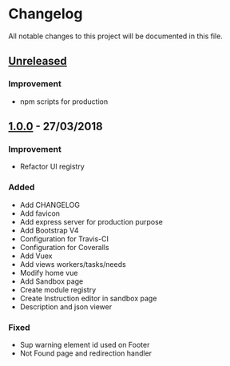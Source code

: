 # Changelog

All notable changes to this project will be documented in this file.

## [Unreleased]

### Improvement

- npm scripts for production

## [1.0.0] - 27/03/2018

### Improvement

- Refactor UI registry

### Added

- Add CHANGELOG
- Add favicon
- Add express server for production purpose
- Add Bootstrap V4
- Configuration for Travis-CI
- Configuration for Coveralls
- Add Vuex
- Add views workers/tasks/needs
- Modify home vue
- Add Sandbox page
- Create module registry
- Create Instruction editor in sandbox page
- Description and json viewer

### Fixed

- Sup warning element id used on Footer
- Not Found page and redirection handler

[Unreleased]: https://github.com/AdrienEtienne/scriptor/compare/v1.0.0...HEAD
[1.0.0]: https://github.com/AdrienEtienne/scriptor/compare/6fcb87...v1.0.0
